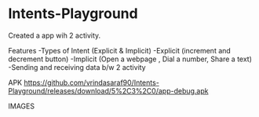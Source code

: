 # Intents-Playground

Created a app wih 2 activity.

Features
-Types of Intent (Explicit & Implicit)
-Explicit (increment and decrement button)
-Implicit (Open a webpage , Dial a number, Share a text)
-Sending and receiving data b/w 2 activity

APK
https://github.com/vrindasaraf90/Intents-Playground/releases/download/5%2C3%2C0/app-debug.apk


IMAGES
